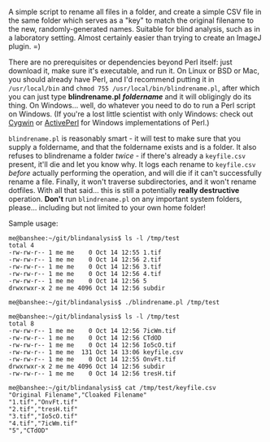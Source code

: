 A simple script to rename all files in a folder, and create a simple CSV file in the same folder which serves as a "key" to match the original filename to the new, randomly-generated names.  Suitable for blind analysis, such as in a laboratory setting.  Almost certainly easier than trying to create an ImageJ plugin. =)

There are no prerequisites or dependencies beyond Perl itself: just download it, make sure it's executable, and run it.  On Linux or BSD or Mac, you should already have Perl, and I'd recommend putting it in `/usr/local/bin` and `chmod 755 /usr/local/bin/blindrename.pl`, after which you can just type **blindrename.pl** ***foldername*** and it will obligingly do its thing.  On Windows... well, do whatever you need to do to run a Perl script on Windows.  (If you're a lost little scientist with only Windows: check out <a href="http://www.cygwin.com/" target="_blank">Cygwin</a> or <a href="http://www.activestate.com/activeperl" target="_blank">ActivePerl</a> for Windows implementations of Perl.)

`blindrename.pl` is reasonably smart - it will test to make sure that you supply a foldername, and that the foldername exists and is a folder.  It also refuses to blindrename a folder *twice* - if there's already a `keyfile.csv` present, it'll die and let you know why.  It logs each rename to `keyfile.csv` *before* actually performing the operation, and will die if it can't successfully rename a file.  Finally, it won't traverse subdirectories, and it won't rename dotfiles.  With all that said... this is still a potentially **really destructive** operation.  **Don't** run `blindrename.pl` on any important system folders, please... including but not limited to your own home folder!

Sample usage:

~~~~
me@banshee:~/git/blindanalysis$ ls -l /tmp/test
total 4
-rw-rw-r-- 1 me me    0 Oct 14 12:55 1.tif
-rw-rw-r-- 1 me me    0 Oct 14 12:56 2.tif
-rw-rw-r-- 1 me me    0 Oct 14 12:56 3.tif
-rw-rw-r-- 1 me me    0 Oct 14 12:56 4.tif
-rw-rw-r-- 1 me me    0 Oct 14 12:56 5
drwxrwxr-x 2 me me 4096 Oct 14 12:56 subdir

me@banshee:~/git/blindanalysis$ ./blindrename.pl /tmp/test

me@banshee:~/git/blindanalysis$ ls -l /tmp/test
total 8
-rw-rw-r-- 1 me me    0 Oct 14 12:56 7icWm.tif
-rw-rw-r-- 1 me me    0 Oct 14 12:56 CTdOD
-rw-rw-r-- 1 me me    0 Oct 14 12:56 Io5cO.tif
-rw-rw-r-- 1 me me  131 Oct 14 13:06 keyfile.csv
-rw-rw-r-- 1 me me    0 Oct 14 12:55 OnvFt.tif
drwxrwxr-x 2 me me 4096 Oct 14 12:56 subdir
-rw-rw-r-- 1 me me    0 Oct 14 12:56 tresH.tif

me@banshee:~/git/blindanalysis$ cat /tmp/test/keyfile.csv
"Original Filename","Cloaked Filename"
"1.tif","OnvFt.tif"
"2.tif","tresH.tif"
"3.tif","Io5cO.tif"
"4.tif","7icWm.tif"
"5","CTdOD"
~~~~
